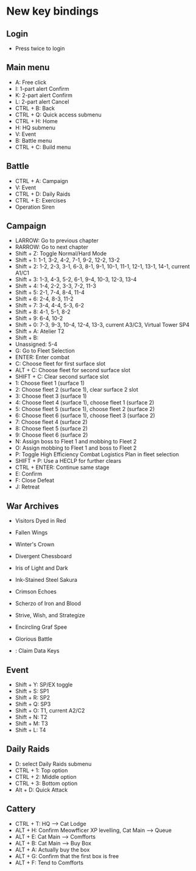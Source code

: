 # New key bindings

## Login
- Press twice to login

## Main menu
- A: Free click
- I: 1-part alert Confirm
- K: 2-part alert Confirm 
- L: 2-part alert Cancel
- CTRL + B: Back
- CTRL + Q: Quick access submenu
- CTRL + H: Home
- H: HQ submenu
- V: Event
- B: Battle menu
- CTRL + C: Build menu

## Battle
- CTRL + A: Campaign
- V: Event
- CTRL + D: Daily Raids
- CTRL + E: Exercises
- Operation Siren

## Campaign
- LARROW: Go to previous chapter
- RARROW: Go to next chapter
- Shift + Z: Toggle Normal/Hard Mode
- Shift + 1: 1-1, 3-2, 4-2, 7-1, 9-2, 12-2, 13-2
- Shift + 2: 1-2, 2-3, 3-1, 6-3, 8-1, 9-1, 10-1, 11-1, 12-1, 13-1, 14-1, current A1/C1
- Shift + 3: 1-3, 4-3, 5-2, 6-1, 9-4, 10-3, 12-3, 13-4
- Shift + 4: 1-4, 2-2, 3-3, 7-2, 11-3
- Shift + 5: 2-1, 7-4, 8-4, 11-4
- Shift + 6: 2-4, 8-3, 11-2
- Shift + 7: 3-4, 4-4, 5-3, 6-2
- Shift + 8: 4-1, 5-1, 8-2
- Shift + 9: 6-4, 10-2
- Shift + 0: 7-3, 9-3, 10-4, 12-4, 13-3, current A3/C3, Virtual Tower SP4
- Shift + A: Atelier T2
- Shift + B:
- Unassigned: 5-4
- G: Go to Fleet Selection
- ENTER: Enter combat
- C: Choose fleet for first surface slot
- ALT + C: Choose fleet for second surface slot
- SHIFT + C: Clear second surface slot
- 1: Choose fleet 1 (surface 1)
- 2: Choose fleet 2 (surface 1), clear surface 2 slot
- 3: Choose fleet 3 (surface 1)
- 4: Choose fleet 4 (surface 1), choose fleet 1 (surface 2)
- 5: Choose fleet 5 (surface 1), choose fleet 2 (surface 2)
- 6: Choose fleet 6 (surface 1), choose fleet 3 (surface 2)
- 7: Choose fleet 4 (surface 2)
- 8: Choose fleet 5 (surface 2)
- 9: Choose fleet 6 (surface 2)
- N: Assign boss to Fleet 1 and mobbing to Fleet 2
- O: Assign mobbing to Fleet 1 and boss to Fleet 2
- P: Toggle High Efficiency Combat Logistics Plan in fleet selection
- SHIFT + P: Use a HECLP for further clears
- CTRL + ENTER: Continue same stage
- E: Confirm
- F: Close Defeat
- J: Retreat

## War Archives
- Visitors Dyed in Red
- Fallen Wings
- Winter's Crown
- Divergent Chessboard
- Iris of Light and Dark
- Ink-Stained Steel Sakura
- Crimson Echoes
- Scherzo of Iron and Blood

- Strive, Wish, and Strategize
- Encircling Graf Spee
- Glorious Battle

- : Claim Data Keys

## Event
- Shift + Y: SP/EX toggle
- Shift + S: SP1
- Shift + R: SP2
- Shift + Q: SP3
- Shift + O: T1, current A2/C2
- Shift + N: T2
- Shift + M: T3
- Shift + L: T4

## Daily Raids
- D: select Daily Raids submenu
- CTRL + 1: Top option
- CTRL + 2: Middle option
- CTRL + 3: Bottom option
- Alt + D: Quick Attack

## Cattery
- CTRL + T: HQ --> Cat Lodge
- ALT + H: Confirm Meowfficer XP levelling, Cat Main --> Queue
- ALT + E: Cat Main --> Comfforts
- ALT + B: Cat Main --> Buy Box
- ALT + A: Actually buy the box
- ALT + G: Confirm that the first box is free
- ALT + F: Tend to Comfforts